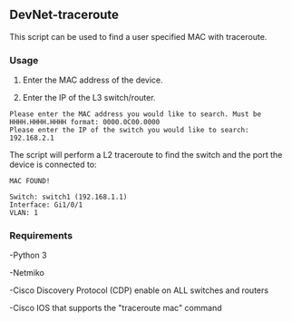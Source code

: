 ## DevNet-traceroute
This script can be used to find a user specified MAC with traceroute.

### Usage

1. Enter the MAC address of the device.

2. Enter the IP of the L3 switch/router.

```
Please enter the MAC address you would like to search. Must be HHHH.HHHH.HHHH format: 0000.0C00.0000 
Please enter the IP of the switch you would like to search: 192.168.2.1
```
The script will perform a L2 traceroute to find the switch and the port the device is connected to:
```
MAC FOUND!

Switch: switch1 (192.168.1.1)
Interface: Gi1/0/1
VLAN: 1
```
### Requirements

-Python 3

-Netmiko

-Cisco Discovery Protocol (CDP) enable on ALL switches and routers

-Cisco IOS that supports the "traceroute mac" command
